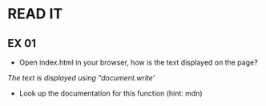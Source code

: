 # READ IT
## EX 01
* Open index.html in your browser, how is the text displayed on the page?

<em>The text is displayed using "document.write'</em>

* Look up the documentation for this function (hint: mdn)
